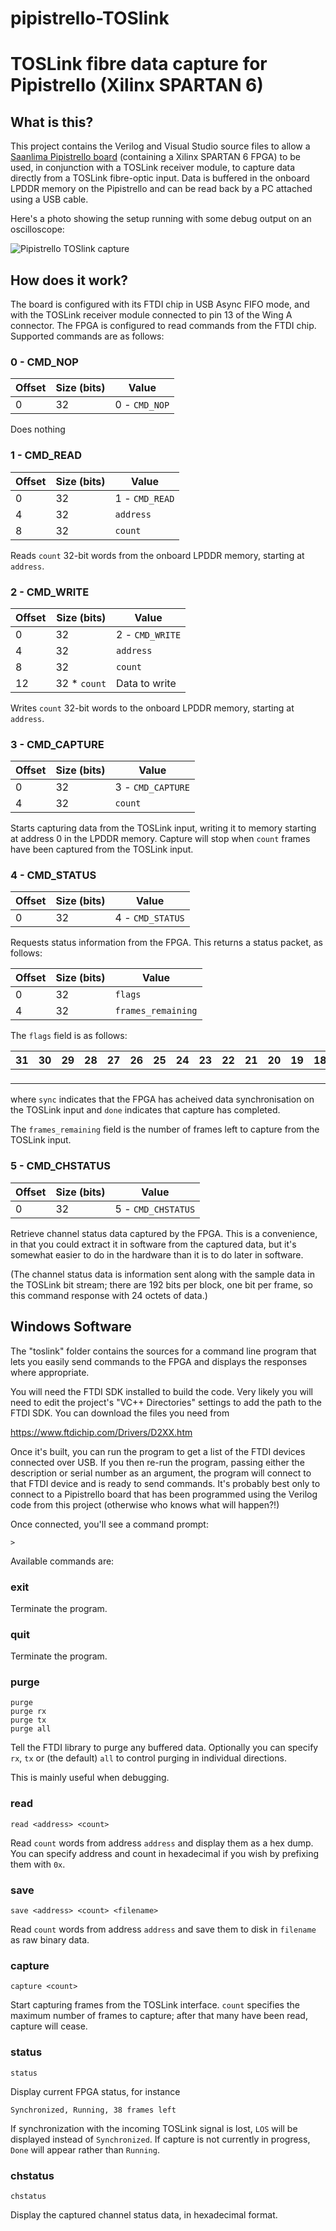 # pipistrello-TOSlink
TOSLink fibre data capture for Pipistrello (Xilinx SPARTAN 6)
=============================================================

What is this?
-------------

This project contains the Verilog and Visual Studio source files to allow
a [Saanlima Pipistrello board](http://pipistrello.saanlima.com) (containing a Xilinx SPARTAN 6 FPGA) to be used,
in conjunction with a TOSLink receiver module, to capture data directly from
a TOSLink fibre-optic input.  Data is buffered in the onboard LPDDR memory on the
Pipistrello and can be read back by a PC attached using a USB cable.

Here's a photo showing the setup running with some debug output on an oscilloscope:

![Pipistrello TOSlink capture](pipistrello.jpg?raw=true)

How does it work?
-----------------

The board is configured with its FTDI chip in USB Async FIFO mode, and with the
TOSLink receiver module connected to pin 13 of the Wing A connector.  The FPGA is
configured to read commands from the FTDI chip.  Supported commands are as
follows:

### 0 - CMD_NOP

Offset | Size (bits) | Value
------ | ----------- | -----------
0      | 32          | 0 - `CMD_NOP`

Does nothing

### 1 - CMD_READ

Offset | Size (bits) | Value
------ | ----------- | ----------
0      | 32          | 1 - `CMD_READ`
4      | 32          | `address`
8      | 32          | `count`

Reads `count` 32-bit words from the onboard LPDDR memory, starting at `address`.

### 2 - CMD_WRITE

Offset | Size (bits)  | Value
------ | ------------ | ----------
0      | 32           | 2 - `CMD_WRITE`
4      | 32           | `address`
8      | 32           | `count`
12     | 32 * `count` | Data to write

Writes `count` 32-bit words to the onboard LPDDR memory, starting at `address`.

### 3 - CMD_CAPTURE

Offset | Size (bits) | Value
------ | ----------- | -----------
0      | 32          | 3 - `CMD_CAPTURE`
4      | 32          | `count`

Starts capturing data from the TOSLink input, writing it to memory starting at
address 0 in the LPDDR memory.  Capture will stop when `count` frames have been
captured from the TOSLink input.

### 4 - CMD_STATUS

Offset | Size (bits) | Value
------ | ----------- | ---------
0      | 32          | 4 - `CMD_STATUS`

Requests status information from the FPGA.  This returns a status packet, as
follows:

Offset | Size (bits) | Value
------ | ----------- | ---------
0      | 32          | `flags`
4      | 32          | `frames_remaining`

The `flags` field is as follows:

31 | 30 | 29 | 28 | 27 | 26 | 25 | 24 | 23 | 22 | 21 | 20 | 19 | 18 | 17 | 16 | 15 | 14 | 13 | 12 | 11 | 10 |  9 |  8 |  7 |  6 |  5 |  4 |  3 |  2 |  1 |  0
-- | -- | -- | -- | -- | -- | -- | -- | -- | -- | -- | -- | -- | -- | -- | -- | -- | -- | -- | -- | -- | -- | -- | -- | -- | -- | -- | -- | -- | -- | -- | --
 | | | | | | | | | | | | | | | | | | | | | | | | | | | | | | | `done` | `sync`

where `sync` indicates that the FPGA has acheived data synchronisation on the
TOSLink input and `done` indicates that capture has completed.

The `frames_remaining` field is the number of frames left to capture from the
TOSLink input.

### 5 - CMD_CHSTATUS

Offset | Size (bits) | Value
------ | ----------- | --------
0      | 32          | 5 - `CMD_CHSTATUS`

Retrieve channel status data captured by the FPGA.  This is a convenience, in
that you could extract it in software from the captured data, but it's somewhat
easier to do in the hardware than it is to do later in software.

(The channel status data is information sent along with the sample data in the
TOSLink bit stream; there are 192 bits per block, one bit per frame, so this
command response with 24 octets of data.)

Windows Software
----------------

The "toslink" folder contains the sources for a command line program that lets
you easily send commands to the FPGA and displays the responses where
appropriate.

You will need the FTDI SDK installed to build the code.  Very likely you will
need to edit the project's "VC++ Directories" settings to add the path to the
FTDI SDK.  You can download the files you need from

  https://www.ftdichip.com/Drivers/D2XX.htm

Once it's built, you can run the program to get a list of the FTDI devices
connected over USB.  If you then re-run the program, passing either the
description or serial number as an argument, the program will connect to that
FTDI device and is ready to send commands.  It's probably best only to connect
to a Pipistrello board that has been programmed using the Verilog code from
this project (otherwise who knows what will happen?!)

Once connected, you'll see a command prompt:

    >

Available commands are:

### exit

Terminate the program.

### quit

Terminate the program.

### purge

    purge
    purge rx
    purge tx
    purge all

Tell the FTDI library to purge any buffered data.  Optionally you can specify
`rx`, `tx` or (the default) `all` to control purging in individual directions.

This is mainly useful when debugging.

### read

    read <address> <count>

Read `count` words from address `address` and display them as a hex dump.  You
can specify address and count in hexadecimal if you wish by prefixing them with
`0x`.

### save

    save <address> <count> <filename>

Read `count` words from address `address` and save them to disk in `filename`
as raw binary data.

### capture

    capture <count>

Start capturing frames from the TOSLink interface.  `count` specifies the maximum
number of frames to capture; after that many have been read, capture will cease.

### status

    status

Display current FPGA status, for instance

    Synchronized, Running, 38 frames left

If synchronization with the incoming TOSLink signal is lost, `LOS` will be
displayed instead of `Synchronized`.  If capture is not currently in progress,
`Done` will appear rather than `Running`.

### chstatus

    chstatus

Display the captured channel status data, in hexadecimal format.
